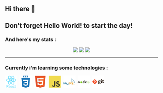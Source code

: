 ## Hi there 👋

## Don't forget Hello World! to start the day!

### And here's my stats :
<p align="center">
  <img height="180em" src="https://github-readme-stats.vercel.app/api?username=farisfadhail&show_icons=true&theme=radical"/>

  <img height="180em" src="https://github-readme-streak-stats.herokuapp.com?user=farisfadhail&theme=radical"/>
  
  <img height="180em" src="https://github-readme-stats-eight-theta.vercel.app/api/top-langs/?username=farisfadhail&layout=compact&langs_count=8&theme=radical"/>
</p>
  
------------------------------------------------------------
### Currently i'm learning some technologies :

<div>
  <img src="https://github.com/devicons/devicon/blob/master/icons/react/react-original-wordmark.svg" title="React" alt="React" width="40" height="40"/>&nbsp;
  <img src="https://github.com/devicons/devicon/blob/master/icons/css3/css3-plain-wordmark.svg"  title="CSS3" alt="CSS" width="40" height="40"/>&nbsp;
  <img src="https://github.com/devicons/devicon/blob/master/icons/html5/html5-original.svg" title="HTML5" alt="HTML" width="40" height="40"/>&nbsp;
  <img src="https://github.com/devicons/devicon/blob/master/icons/javascript/javascript-original.svg" title="JavaScript" alt="JavaScript" width="40" height="40"/>&nbsp;
  <img src="https://github.com/devicons/devicon/blob/master/icons/mysql/mysql-original-wordmark.svg" title="MySQL"  alt="MySQL" width="40" height="40"/>&nbsp;
  <img src="https://github.com/devicons/devicon/blob/master/icons/nodejs/nodejs-original-wordmark.svg" title="NodeJS" alt="NodeJS" width="40" height="40"/>&nbsp;
  <img src="https://github.com/devicons/devicon/blob/master/icons/git/git-original-wordmark.svg" title="Git" **alt="Git" width="40" height="40"/>
</div>
